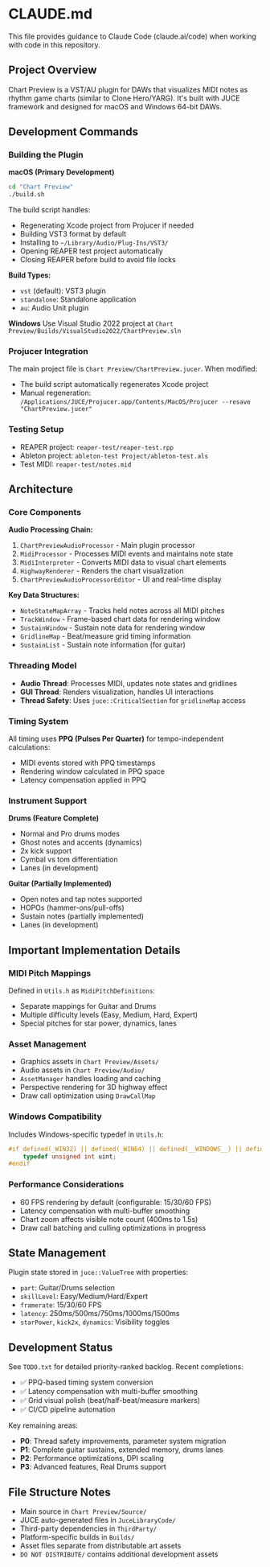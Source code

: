 # CLAUDE.md

This file provides guidance to Claude Code (claude.ai/code) when working with code in this repository.

## Project Overview

Chart Preview is a VST/AU plugin for DAWs that visualizes MIDI notes as rhythm game charts (similar to Clone Hero/YARG). It's built with JUCE framework and designed for macOS and Windows 64-bit DAWs.

## Development Commands

### Building the Plugin

**macOS (Primary Development)**
```bash
cd "Chart Preview"
./build.sh
```

The build script handles:
- Regenerating Xcode project from Projucer if needed
- Building VST3 format by default
- Installing to `~/Library/Audio/Plug-Ins/VST3/`
- Opening REAPER test project automatically
- Closing REAPER before build to avoid file locks

**Build Types:**
- `vst` (default): VST3 plugin
- `standalone`: Standalone application  
- `au`: Audio Unit plugin

**Windows**
Use Visual Studio 2022 project at `Chart Preview/Builds/VisualStudio2022/ChartPreview.sln`

### Projucer Integration

The main project file is `Chart Preview/ChartPreview.jucer`. When modified:
- The build script automatically regenerates Xcode project
- Manual regeneration: `/Applications/JUCE/Projucer.app/Contents/MacOS/Projucer --resave "ChartPreview.jucer"`

### Testing Setup

- REAPER project: `reaper-test/reaper-test.rpp`
- Ableton project: `ableton-test Project/ableton-test.als`
- Test MIDI: `reaper-test/notes.mid`

## Architecture

### Core Components

**Audio Processing Chain:**
1. `ChartPreviewAudioProcessor` - Main plugin processor
2. `MidiProcessor` - Processes MIDI events and maintains note state
3. `MidiInterpreter` - Converts MIDI data to visual chart elements
4. `HighwayRenderer` - Renders the chart visualization
5. `ChartPreviewAudioProcessorEditor` - UI and real-time display

**Key Data Structures:**
- `NoteStateMapArray` - Tracks held notes across all MIDI pitches
- `TrackWindow` - Frame-based chart data for rendering window
- `SustainWindow` - Sustain note data for rendering window
- `GridlineMap` - Beat/measure grid timing information
- `SustainList` - Sustain note information (for guitar)

### Threading Model

- **Audio Thread**: Processes MIDI, updates note states and gridlines
- **GUI Thread**: Renders visualization, handles UI interactions
- **Thread Safety**: Uses `juce::CriticalSection` for `gridlineMap` access

### Timing System

All timing uses **PPQ (Pulses Per Quarter)** for tempo-independent calculations:
- MIDI events stored with PPQ timestamps
- Rendering window calculated in PPQ space
- Latency compensation applied in PPQ

### Instrument Support

**Drums (Feature Complete)**
- Normal and Pro drums modes
- Ghost notes and accents (dynamics)
- 2x kick support
- Cymbal vs tom differentiation
- Lanes (in development)

**Guitar (Partially Implemented)**
- Open notes and tap notes supported
- HOPOs (hammer-ons/pull-offs) 
- Sustain notes (partially implemented)
- Lanes (in development)

## Important Implementation Details

### MIDI Pitch Mappings

Defined in `Utils.h` as `MidiPitchDefinitions`:
- Separate mappings for Guitar and Drums
- Multiple difficulty levels (Easy, Medium, Hard, Expert)
- Special pitches for star power, dynamics, lanes

### Asset Management

- Graphics assets in `Chart Preview/Assets/`
- Audio assets in `Chart Preview/Audio/`
- `AssetManager` handles loading and caching
- Perspective rendering for 3D highway effect
- Draw call optimization using `DrawCallMap`

### Windows Compatibility

Includes Windows-specific typedef in `Utils.h`:
```cpp
#if defined(_WIN32) || defined(_WIN64) || defined(__WINDOWS__) || defined(_MSC_VER)
    typedef unsigned int uint;
#endif
```

### Performance Considerations

- 60 FPS rendering by default (configurable: 15/30/60 FPS)
- Latency compensation with multi-buffer smoothing
- Chart zoom affects visible note count (400ms to 1.5s)
- Draw call batching and culling optimizations in progress

## State Management

Plugin state stored in `juce::ValueTree` with properties:
- `part`: Guitar/Drums selection
- `skillLevel`: Easy/Medium/Hard/Expert
- `framerate`: 15/30/60 FPS
- `latency`: 250ms/500ms/750ms/1000ms/1500ms
- `starPower`, `kick2x`, `dynamics`: Visibility toggles

## Development Status

See `TODO.txt` for detailed priority-ranked backlog. Recent completions:
- ✅ PPQ-based timing system conversion
- ✅ Latency compensation with multi-buffer smoothing
- ✅ Grid visual polish (beat/half-beat/measure markers)
- ✅ CI/CD pipeline automation

Key remaining areas:
- **P0**: Thread safety improvements, parameter system migration
- **P1**: Complete guitar sustains, extended memory, drums lanes
- **P2**: Performance optimizations, DPI scaling
- **P3**: Advanced features, Real Drums support

## File Structure Notes

- Main source in `Chart Preview/Source/`
- JUCE auto-generated files in `JuceLibraryCode/`
- Third-party dependencies in `ThirdParty/`
- Platform-specific builds in `Builds/`
- Asset files separate from distributable art assets
- `DO NOT DISTRIBUTE/` contains additional development assets